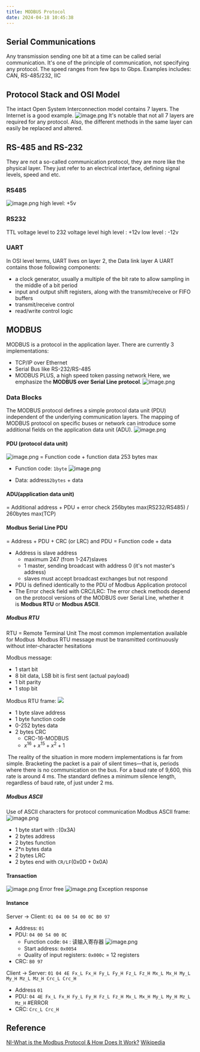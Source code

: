 ```yaml
---
title: MODBUS Protocol
date: 2024-04-18 10:45:38
---
```

## Serial Communications
Any transmission sending one bit at a time can be called serial communication. It's one of the principle of communication, not specifying any protocol. The speed ranges from few bps to Gbps. Examples includes: CAN, RS-485/232, IIC

## Protocol Stack and OSI Model
The intact Open System Interconnection model contains 7 layers. The Internet is a good example.
![image.png](https://cdn.jsdelivr.net/gh/TANG617/images/202404181049837.png)
It's notable that not all 7 layers are required for any protocol. Also, the different  methods in the same layer can easily be replaced and altered.
## RS-485 and RS-232
They are not a so-called communication protocol, they are more like the physical layer. 
They just refer to an electrical interface, defining signal levels, speed and etc.

### RS485
![image.png](https://cdn.jsdelivr.net/gh/TANG617/images/202404181221227.png)
high level: +5v

### RS232
TTL voltage level to 232 voltage level
high level : +12v
low level : -12v


### UART
In OSI level terms, UART lives on layer 2, the Data link layer
A UART contains those following components:
- a clock generator, usually a multiple of the bit rate to allow sampling in the middle of a bit period
- input and output shift registers, along with the transmit/receive or FIFO buffers
- transmit/receive control
- read/write control logic


## MODBUS
MODBUS is a protocol in the application layer.  There are currently 3 implementations:
- TCP/IP over Ethernet
- Serial Bus like RS-232/RS-485
- MODBUS PLUS, a high speed token passing network
Here, we emphasize the **MODBUS over Serial Line protocol**.
![image.png](https://cdn.jsdelivr.net/gh/TANG617/images/202404190929053.png)


### Data Blocks
The MODBUS protocol defines a simple protocol data unit (PDU) independent of the
underlying communication layers. The mapping of MODBUS protocol on specific buses or
network can introduce some additional fields on the application data unit (ADU).
![image.png](https://cdn.jsdelivr.net/gh/TANG617/images/202404190930215.png)
#### PDU (protocol data unit)
![image.png](https://cdn.jsdelivr.net/gh/TANG617/images/202404181321885.png)
= Function code + function data
253 bytes max

- Function code: `1byte`
![image.png](https://cdn.jsdelivr.net/gh/TANG617/images/202404181124716.png)

- Data: address`2bytes` + data
#### ADU(application data unit)
= Additional address + PDU + error check
256bytes max(RS232/RS485) / 260bytes max(TCP)

#### Modbus Serial Line PDU 
= Address + PDU + CRC (or LRC)
and PDU = Function code + data

- Address is slave address 
	- maximum 247 (from 1-247)slaves
	- 1 master, sending broadcast with address 0 (it's not master's address)
	- slaves must accept broadcast exchanges but not respond
- PDU is defined identically to the PDU of Modbus Application protocol
- The Error check field with CRC/LRC: The error check methods depend on the protocol versions of the MODBUS over Serial Line, whether it is **Modbus RTU** or **Modbus ASCII**.

##### Modbus RTU
RTU =  Remote Terminal Unit
The most common implementation available for Modbus
 Modbus RTU message must be transmitted continuously without inter-character hesitations

Modbus message:
- 1 start bit
- 8 bit data, LSB bit is first sent (actual payload)
- 1 bit parity
- 1 stop bit

Modbus RTU frame:
![](https://cdn.jsdelivr.net/gh/TANG617/images/202404181316621.png)
- 1 byte slave address
- 1 byte function code
- 0-252 bytes data
- 2 bytes CRC
	- CRC-16-MODBUS
	- $x^{16}+x^{15}+x^2+1$

 The reality of the situation in more modern implementations is far from simple. Bracketing the packet is a pair of silent times—that is, periods where there is no communication on the bus. For a baud rate of 9,600, this rate is around 4 ms. The standard defines a minimum silence length, regardless of baud rate, of just under 2 ms.

##### Modbus ASCII
Use of ASCII characters for protocol communication
Modbus ASCII frame:
![image.png](https://cdn.jsdelivr.net/gh/TANG617/images/202404181315941.png)
- 1 byte start with `:`(0x3A)
- 2 bytes address
- 2 bytes function
- 2\*n bytes data
- 2 bytes LRC
- 2 bytes end with `CR/LF`(0x0D + 0x0A)


#### Transaction
![image.png](https://cdn.jsdelivr.net/gh/TANG617/images/202404190936096.png)
Error free
![image.png](https://cdn.jsdelivr.net/gh/TANG617/images/202404190936416.png)
Exception response

#### Instance
Server -> Client: `01 04 00 54 00 0C B0 97`
- Address: `01`
- PDU: `04 00 54 00 0C`
	- Function code: `04` : 读输入寄存器
	  ![image.png](https://cdn.jsdelivr.net/gh/TANG617/images/202404191003681.png)
	- Start address: `0x0054` 
	- Quality of input registers: `0x000c` = 12 registers
- CRC: `B0 97`

Client -> Server: `01 04 4E Fx_L Fx_H Fy_L Fy_H Fz_L Fz_H Mx_L Mx_H My_L My_H Mz_L Mz_H Crc_L Crc_H`
- Address `01`
- PDU: `04 4E Fx_L Fx_H Fy_L Fy_H Fz_L Fz_H Mx_L Mx_H My_L My_H Mz_L Mz_H` #ERROR
- CRC: `Crc_L Crc_H`

## Reference
[NI-What is the Modbus Protocol & How Does It Work?](https://www.ni.com/en/shop/seamlessly-connect-to-third-party-devices-and-supervisory-system/the-modbus-protocol-in-depth.html)
[Wikipedia](https://en.wikipedia.org/wiki/Modbus)
